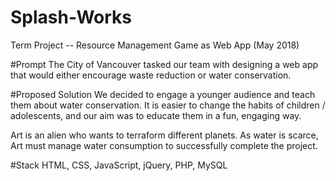 # Splash-Works
Term Project -- Resource Management Game as Web App (May 2018)

#Prompt
The City of Vancouver tasked our team with designing a web app that would either encourage waste reduction or water conservation.

#Proposed Solution
We decided to engage a younger audience and teach them about water conservation.  It is easier to change the habits of children / adolescents, and our aim was to educate them in a fun, engaging way.

Art is an alien who wants to terraform different planets.  As water is scarce, Art must manage water consumption to successfully complete the project.

#Stack
HTML, CSS, JavaScript, jQuery, PHP, MySQL
